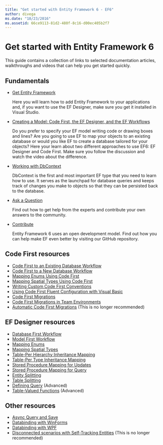 ```yaml
---
title: "Get started with Entity Framework 6 - EF6"
author: divega
ms.date: "10/23/2016"
ms.assetid: 66ce9113-81d2-480f-8c16-d00ec405b2f7
---
```

# Get started with Entity Framework 6

This guide contains a collection of links to selected documentation articles, walkthroughs and videos that can help you get started quickly.

## Fundamentals

* [Get Entity Framework](~/ef6/fundamentals/install.md)

  Here you will learn how to add Entity Framework to your applications and, if you want to use the EF Designer, make sure you get it installed in Visual Studio.

* [Creating a Model: Code First, the EF Designer, and the EF Workflows](~/ef6/modeling/index.md)

  Do you prefer to specify your EF model writing code or drawing boxes and lines?
Are you going to use EF to map your objects to an existing database or would you like EF to create a database tailored for your objects?
Here your learn about two different approaches to use EF6: EF Designer and Code First.
Make sure you follow the discussion and watch the video about the difference.

* [Working with DbContext](~/ef6/fundamentals/working-with-dbcontext.md)

  DbContext is the first and most important EF type that you need to learn how to use. It serves as the launchpad for database queries and keeps track of changes you make to objects so that they can be persisted back to the database.

* [Ask a Question](~/ef6/resources/get-help.md)

  Find out how to get help from the experts and contribute your own answers to the community.

* [Contribute](https://github.com/aspnet/EntityFramework6/)

  Entity Framework 6 uses an open development model. Find out how you can help make EF even better by visiting our GitHub repository.

## Code First resources

  - [Code First to an Existing Database Workflow](~/ef6/modeling/code-first/workflows/existing-database.md)
  - [Code First to a New Database Workflow](~/ef6/modeling/code-first/workflows/new-database.md)
  - [Mapping Enums Using Code First](~/ef6/modeling/code-first/data-types/enums.md)
  - [Mapping Spatial Types Using Code First](~/ef6/modeling/code-first/data-types/spatial.md)
  - [Writing Custom Code First Conventions](~/ef6/modeling/code-first/conventions/custom.md)
  - [Using Code First Fluent Configuration with Visual Basic](~/ef6/modeling/code-first/fluent/vb.md)
  - [Code First Migrations](~/ef6/modeling/code-first/migrations/index.md)
  - [Code First Migrations in Team Environments](~/ef6/modeling/code-first/migrations/teams.md)
  - [Automatic Code First Migrations](~/ef6/modeling/code-first/migrations/automatic.md) (This is no longer recommended)

## EF Designer resources
  - [Database First Workflow](~/ef6/modeling/designer/workflows/database-first.md)
  - [Model First Workflow](~/ef6/modeling/designer/workflows/model-first.md)
  - [Mapping Enums](~/ef6/modeling/designer/data-types/enums.md)
  - [Mapping Spatial Types](~/ef6/modeling/designer/data-types/spatial.md)
  - [Table-Per Hierarchy Inheritance Mapping](~/ef6/modeling/designer/inheritance/tph.md)
  - [Table-Per Type Inheritance Mapping](~/ef6/modeling/designer/inheritance/tpt.md)
  - [Stored Procedure Mapping for Updates](~/ef6/modeling/designer/stored-procedures/cud.md)
  - [Stored Procedure Mapping for Query](~/ef6/modeling/designer/stored-procedures/query.md)
  - [Entity Splitting](~/ef6/modeling/designer/entity-splitting.md)
  - [Table Splitting](~/ef6/modeling/designer/table-splitting.md)
  - [Defining Query](~/ef6/modeling/designer/advanced/defining-query.md) (Advanced)
  - [Table-Valued Functions](~/ef6/modeling/designer/advanced/tvfs.md) (Advanced)

## Other resources
  - [Async Query and Save](~/ef6/fundamentals/async.md)
  - [Databinding with WinForms](~/ef6/fundamentals/databinding/winforms.md)
  - [Databinding with WPF](~/ef6/fundamentals/databinding/wpf.md)
  - [Disconnected scenarios with Self-Tracking Entities](~/ef6/fundamentals/disconnected-entities/self-tracking-entities/walkthrough.md) (This is no longer recommended)
